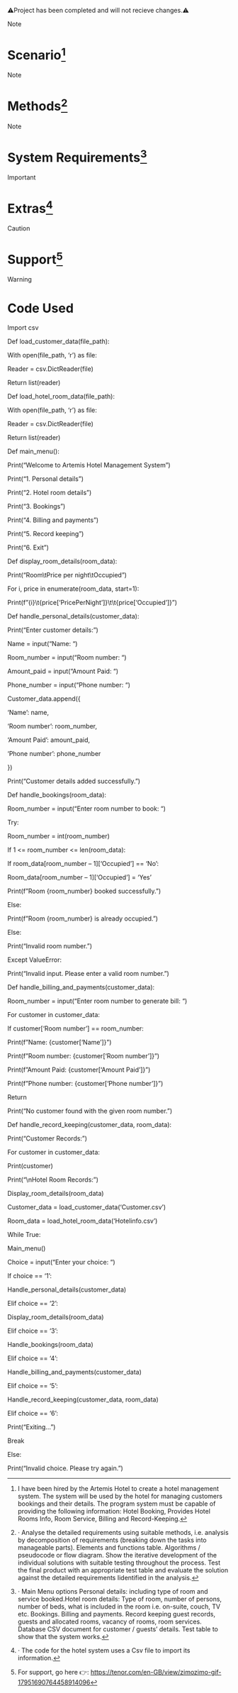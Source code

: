 ⚠Project has been completed and will not recieve changes.⚠


> [!NOTE]
> # Scenario[^1]

[^1]: I have been hired by the Artemis Hotel to create a hotel management system. The system will be used by the hotel for managing customers bookings and their details. The program system must be capable of providing the following information: Hotel Booking, Provides Hotel Rooms Info, Room Service, Billing and Record-Keeping.


> [!NOTE]
> # Methods[^2]

[^2]: · Analyse the detailed requirements using suitable methods, i.e. analysis by decomposition of requirements (breaking down the tasks into manageable parts). Elements and functions table. Algorithms / pseudocode or flow diagram. Show the iterative development of the individual solutions with suitable testing throughout the process. Test the final product with an appropriate test table and evaluate the solution against the detailed requirements Iidentified in the analysis.


> [!NOTE]
> # System Requirements[^3]

[^3]: · Main Menu options Personal details: including type of room and service booked.Hotel room details: Type of room, number of persons, number of beds, what is included in the room i.e. on-suite, couch, TV etc. Bookings. Billing and payments. Record keeping guest records, guests and allocated rooms, vacancy of rooms, room services. Database CSV document for customer / guests’ details. Test table to show that the system works.


> [!IMPORTANT]
> # Extras[^4]
[^4]: · The code for the hotel system uses a Csv file to import its information.

>[!Caution]
> # Support[^5]

[^5]: For support, go here 👉: https://tenor.com/en-GB/view/zimozimo-gif-17951690764458914096


> [!Warning]
> # Code Used


Import csv

Def load_customer_data(file_path):

With open(file_path, ‘r’) as file:

Reader = csv.DictReader(file)

Return list(reader)

Def load_hotel_room_data(file_path):

With open(file_path, ‘r’) as file:

Reader = csv.DictReader(file)

Return list(reader)

Def main_menu():

Print(“Welcome to Artemis Hotel Management System”)

Print(“1. Personal details”)

Print(“2. Hotel room details”)

Print(“3. Bookings”)

Print(“4. Billing and payments”)

Print(“5. Record keeping”)

Print(“6. Exit”)

Def display_room_details(room_data):

Print(“Room\tPrice per night\tOccupied”)

For i, price in enumerate(room_data, start=1):

Print(f”{i}\t{price[‘PricePerNight’]}\t\t{price[‘Occupied’]}”)

Def handle_personal_details(customer_data):

Print(“Enter customer details:”)

Name = input(“Name: “)

Room_number = input(“Room number: “)

Amount_paid = input(“Amount Paid: “)

Phone_number = input(“Phone number: “)

Customer_data.append({

‘Name’: name,

‘Room number’: room_number,

‘Amount Paid’: amount_paid,

‘Phone number’: phone_number

})

Print(“Customer details added successfully.”)

Def handle_bookings(room_data):

Room_number = input(“Enter room number to book: “)

Try:

Room_number = int(room_number)

If 1 <= room_number <= len(room_data):

If room_data[room_number – 1][‘Occupied’] == ‘No’:

Room_data[room_number – 1][‘Occupied’] = ‘Yes’

Print(f”Room {room_number} booked successfully.”)

Else:

Print(f”Room {room_number} is already occupied.”)

Else:

Print(“Invalid room number.”)

Except ValueError:

Print(“Invalid input. Please enter a valid room number.”)

Def handle_billing_and_payments(customer_data):

Room_number = input(“Enter room number to generate bill: “)

For customer in customer_data:

If customer[‘Room number’] == room_number:

Print(f”Name: {customer[‘Name’]}”)

Print(f”Room number: {customer[‘Room number’]}”)

Print(f”Amount Paid: {customer[‘Amount Paid’]}”)

Print(f”Phone number: {customer[‘Phone number’]}”)

Return

Print(“No customer found with the given room number.”)

Def handle_record_keeping(customer_data, room_data):

Print(“Customer Records:”)

For customer in customer_data:

Print(customer)

Print(“\nHotel Room Records:”)

Display_room_details(room_data)

Customer_data = load_customer_data(‘Customer.csv’)

Room_data = load_hotel_room_data(‘Hotelinfo.csv’)

While True:

Main_menu()

Choice = input(“Enter your choice: “)

If choice == ‘1’:

Handle_personal_details(customer_data)

Elif choice == ‘2’:

Display_room_details(room_data)

Elif choice == ‘3’:

Handle_bookings(room_data)

Elif choice == ‘4’:

Handle_billing_and_payments(customer_data)

Elif choice == ‘5’:

Handle_record_keeping(customer_data, room_data)

Elif choice == ‘6’:

Print(“Exiting...”)

Break

Else:

Print(“Invalid choice. Please try again.”)


